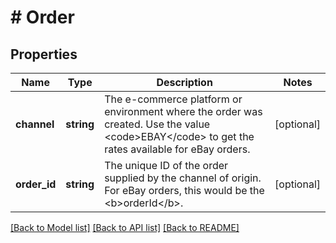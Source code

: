 # # Order

## Properties

Name | Type | Description | Notes
------------ | ------------- | ------------- | -------------
**channel** | **string** | The e-commerce platform or environment where the order was created. Use the value &lt;code&gt;EBAY&lt;/code&gt; to get the rates available for eBay orders. | [optional]
**order_id** | **string** | The unique ID of the order supplied by the channel of origin. For eBay orders, this would be the &lt;b&gt;orderId&lt;/b&gt;. | [optional]

[[Back to Model list]](../../README.md#models) [[Back to API list]](../../README.md#endpoints) [[Back to README]](../../README.md)
